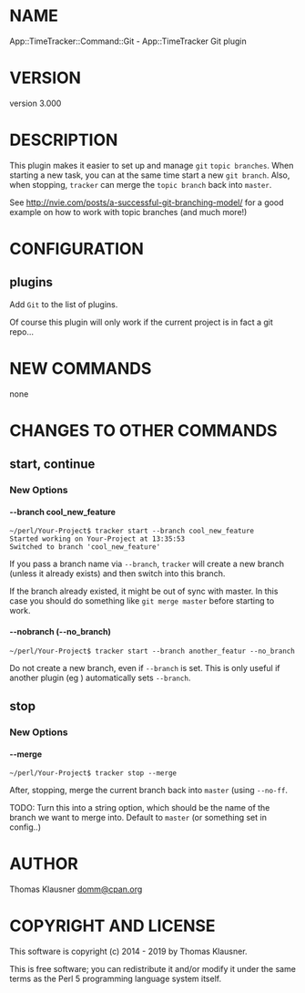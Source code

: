# NAME

App::TimeTracker::Command::Git - App::TimeTracker Git plugin

# VERSION

version 3.000

# DESCRIPTION

This plugin makes it easier to set up and manage `git` `topic
branches`. When starting a new task, you can at the same time start a
new `git branch`. Also, when stopping, `tracker` can merge the
`topic branch` back into `master`.

See http://nvie.com/posts/a-successful-git-branching-model/ for a good example on how to work with topic branches (and much more!)

# CONFIGURATION

## plugins

Add `Git` to the list of plugins. 

Of course this plugin will only work if the current project is in fact a git repo...

# NEW COMMANDS

none

# CHANGES TO OTHER COMMANDS

## start, continue

### New Options

#### --branch cool\_new\_feature

    ~/perl/Your-Project$ tracker start --branch cool_new_feature    
    Started working on Your-Project at 13:35:53
    Switched to branch 'cool_new_feature'

If you pass a branch name via `--branch`, `tracker` will create a
new branch (unless it already exists) and then switch into this
branch.

If the branch already existed, it might be out of sync with master. In
this case you should do something like `git merge master` before
starting to work.

#### --nobranch (--no\_branch)

    ~/perl/Your-Project$ tracker start --branch another_featur --no_branch

Do not create a new branch, even if `--branch` is set. This is only useful if another plugin (eg <RT>) automatically sets `--branch`.

## stop

### New Options

#### --merge

    ~/perl/Your-Project$ tracker stop --merge

After, stopping, merge the current branch back into `master` (using `--no-ff`.

TODO: Turn this into a string option, which should be the name of the
branch we want to merge into. Default to `master` (or something set
in config..)

# AUTHOR

Thomas Klausner <domm@cpan.org>

# COPYRIGHT AND LICENSE

This software is copyright (c) 2014 - 2019 by Thomas Klausner.

This is free software; you can redistribute it and/or modify it under
the same terms as the Perl 5 programming language system itself.
